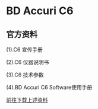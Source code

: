 # BD Accuri C6
## 官方资料
(1).C6 宣传手册

(2).C6 仪器说明书

(3).C6 技术参数

(4).BD Accuri C6 Software使用手册
 
 [前往下载上述资料](http://pan.baidu.com/s/1pKIOP9D)